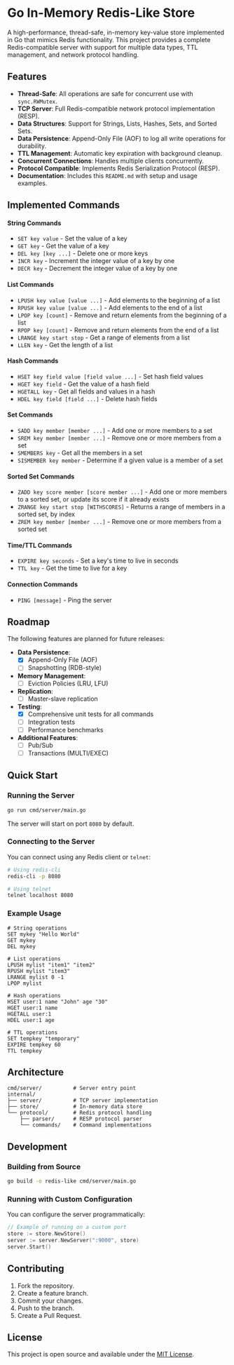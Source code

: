 # Go In-Memory Redis-Like Store

A high-performance, thread-safe, in-memory key-value store implemented in Go that mimics Redis functionality. This project provides a complete Redis-compatible server with support for multiple data types, TTL management, and network protocol handling.

## Features

- **Thread-Safe**: All operations are safe for concurrent use with `sync.RWMutex`.
- **TCP Server**: Full Redis-compatible network protocol implementation (RESP).
- **Data Structures**: Support for Strings, Lists, Hashes, Sets, and Sorted Sets.
- **Data Persistence**: Append-Only File (AOF) to log all write operations for durability.
- **TTL Management**: Automatic key expiration with background cleanup.
- **Concurrent Connections**: Handles multiple clients concurrently.
- **Protocol Compatible**: Implements Redis Serialization Protocol (RESP).
- **Documentation**: Includes this `README.md` with setup and usage examples.

## Implemented Commands

#### String Commands
- `SET key value` - Set the value of a key
- `GET key` - Get the value of a key
- `DEL key [key ...]` - Delete one or more keys
- `INCR key` - Increment the integer value of a key by one
- `DECR key` - Decrement the integer value of a key by one

#### List Commands
- `LPUSH key value [value ...]` - Add elements to the beginning of a list
- `RPUSH key value [value ...]` - Add elements to the end of a list
- `LPOP key [count]` - Remove and return elements from the beginning of a list
- `RPOP key [count]` - Remove and return elements from the end of a list
- `LRANGE key start stop` - Get a range of elements from a list
- `LLEN key` - Get the length of a list

#### Hash Commands
- `HSET key field value [field value ...]` - Set hash field values
- `HGET key field` - Get the value of a hash field
- `HGETALL key` - Get all fields and values in a hash
- `HDEL key field [field ...]` - Delete hash fields

#### Set Commands
- `SADD key member [member ...]` - Add one or more members to a set
- `SREM key member [member ...]` - Remove one or more members from a set
- `SMEMBERS key` - Get all the members in a set
- `SISMEMBER key member` - Determine if a given value is a member of a set

#### Sorted Set Commands
- `ZADD key score member [score member ...]` - Add one or more members to a sorted set, or update its score if it already exists
- `ZRANGE key start stop [WITHSCORES]` - Returns a range of members in a sorted set, by index
- `ZREM key member [member ...]` - Remove one or more members from a sorted set

#### Time/TTL Commands
- `EXPIRE key seconds` - Set a key's time to live in seconds
- `TTL key` - Get the time to live for a key

#### Connection Commands
- `PING [message]` - Ping the server

## Roadmap

The following features are planned for future releases:

- **Data Persistence**:
  - [x] Append-Only File (AOF)
  - [ ] Snapshotting (RDB-style)
- **Memory Management**:
  - [ ] Eviction Policies (LRU, LFU)
- **Replication**:
  - [ ] Master-slave replication
- **Testing**:
  - [x] Comprehensive unit tests for all commands
  - [ ] Integration tests
  - [ ] Performance benchmarks
- **Additional Features**:
  - [ ] Pub/Sub
  - [ ] Transactions (MULTI/EXEC)

## Quick Start

### Running the Server

```bash
go run cmd/server/main.go
```

The server will start on port `8080` by default.

### Connecting to the Server

You can connect using any Redis client or `telnet`:

```bash
# Using redis-cli
redis-cli -p 8080

# Using telnet
telnet localhost 8080
```

### Example Usage

```redis
# String operations
SET mykey "Hello World"
GET mykey
DEL mykey

# List operations
LPUSH mylist "item1" "item2"
RPUSH mylist "item3"
LRANGE mylist 0 -1
LPOP mylist

# Hash operations
HSET user:1 name "John" age "30"
HGET user:1 name
HGETALL user:1
HDEL user:1 age

# TTL operations
SET tempkey "temporary"
EXPIRE tempkey 60
TTL tempkey
```

## Architecture

```
cmd/server/          # Server entry point
internal/
├── server/          # TCP server implementation
├── store/           # In-memory data store
└── protocol/        # Redis protocol handling
    ├── parser/      # RESP protocol parser
    └── commands/    # Command implementations
```

## Development

### Building from Source

```bash
go build -o redis-like cmd/server/main.go
```

### Running with Custom Configuration

You can configure the server programmatically:

```go
// Example of running on a custom port
store := store.NewStore()
server := server.NewServer(":9000", store)
server.Start()
```

## Contributing

1.  Fork the repository.
2.  Create a feature branch.
3.  Commit your changes.
4.  Push to the branch.
5.  Create a Pull Request.

## License

This project is open source and available under the [MIT License](LICENSE).
